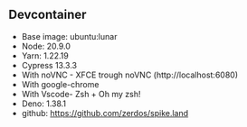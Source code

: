 ## Devcontainer

- Base image: ubuntu:lunar
- Node: 20.9.0
- Yarn: 1.22.19
- Cypress 13.3.3
- With noVNC - XFCE trough noVNC (http://localhost:6080)
- With google-chrome
- With Vscode- Zsh + Oh my zsh!
- Deno: 1.38.1
- github: https://github.com/zerdos/spike.land
